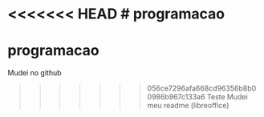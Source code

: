 <<<<<<< HEAD
﻿# programacao
=======
# programacao
Mudei no github
>>>>>>> 056ce7296afa668cd96356b8b00986b967c133a6
Teste
Mudei meu readme (libreoffice)
